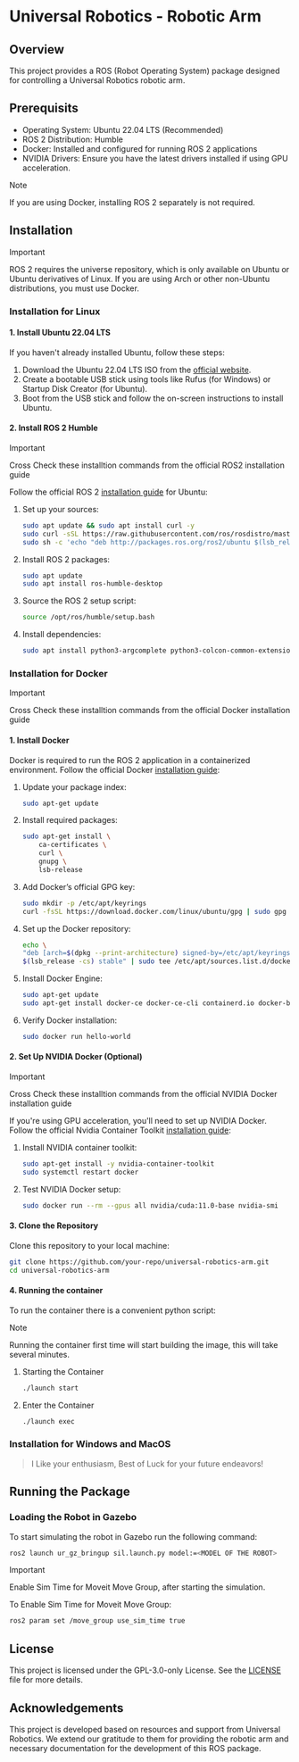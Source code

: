 
# Universal Robotics - Robotic Arm

## Overview
This project provides a ROS (Robot Operating System) package designed for controlling a Universal Robotics robotic arm.

## Prerequisits

- Operating System: Ubuntu 22.04 LTS (Recommended)
- ROS 2 Distribution: Humble
- Docker: Installed and configured for running ROS 2 applications
- NVIDIA Drivers: Ensure you have the latest drivers installed if using GPU acceleration.

> [!NOTE]  
> If you are using Docker, installing ROS 2 separately is not required.

## Installation
> [!IMPORTANT]  
> ROS 2 requires the universe repository, which is only available on Ubuntu or Ubuntu derivatives of Linux. If you are using Arch or other non-Ubuntu distributions, you must use Docker.

### Installation for Linux
#### 1. Install Ubuntu 22.04 LTS

If you haven't already installed Ubuntu, follow these steps:

1. Download the Ubuntu 22.04 LTS ISO from the [official website](https://ubuntu.com/).
2. Create a bootable USB stick using tools like Rufus (for Windows) or Startup Disk Creator (for Ubuntu).
3. Boot from the USB stick and follow the on-screen instructions to install Ubuntu.

#### 2. Install ROS 2 Humble 
> [!IMPORTANT]  
> Cross Check these installtion commands from the official ROS2 installation guide

Follow the official ROS 2 [installation guide](https://docs.ros.org/en/humble/Installation/Ubuntu-Install-Debians.html) for Ubuntu:

1. Set up your sources:
    ```bash
    sudo apt update && sudo apt install curl -y
    sudo curl -sSL https://raw.githubusercontent.com/ros/rosdistro/master/ros.asc | sudo apt-key add -
    sudo sh -c 'echo "deb http://packages.ros.org/ros2/ubuntu $(lsb_release -cs) main" > /etc/apt/sources.list.d/ros2-latest.list'
    ```

2. Install ROS 2 packages:
    ```bash
    sudo apt update
    sudo apt install ros-humble-desktop
    ```

3. Source the ROS 2 setup script:
    ```bash
    source /opt/ros/humble/setup.bash
    ```
4. Install dependencies:
    ```bash
    sudo apt install python3-argcomplete python3-colcon-common-extensions
    ```

### Installation for Docker
> [!IMPORTANT]  
> Cross Check these installtion commands from the official Docker installation guide
#### 1. Install Docker
Docker is required to run the ROS 2 application in a containerized environment. Follow the official Docker [installation guide](https://docs.docker.com/desktop/install/linux-install/):

1. Update your package index:
    ```bash
    sudo apt-get update
    ```

2. Install required packages:
    ```bash
    sudo apt-get install \
        ca-certificates \
        curl \
        gnupg \
        lsb-release
    ```
 3. Add Docker’s official GPG key:

    ```bash
    sudo mkdir -p /etc/apt/keyrings
    curl -fsSL https://download.docker.com/linux/ubuntu/gpg | sudo gpg --dearmor -o /etc/apt/keyrings/docker.gp
    ```

 4. Set up the Docker repository:

    ```bash
    echo \
    "deb [arch=$(dpkg --print-architecture) signed-by=/etc/apt/keyrings/docker.gpg] https://download.docker.com/linux/ubuntu \
    $(lsb_release -cs) stable" | sudo tee /etc/apt/sources.list.d/docker.list > /dev/null
    ```

5. Install Docker Engine:
    ```bash
    sudo apt-get update
    sudo apt-get install docker-ce docker-ce-cli containerd.io docker-buildx-plugin docker-compose-plugin
    ```

6. Verify Docker installation:
    ```bash
    sudo docker run hello-world
    ```

#### 2. Set Up NVIDIA Docker (Optional)
> [!IMPORTANT]  
> Cross Check these installtion commands from the official NVIDIA Docker installation guide

If you're using GPU acceleration, you'll need to set up NVIDIA Docker. Follow the official Nvidia Container Toolkit [installation guide](https://docs.nvidia.com/datacenter/cloud-native/container-toolkit/latest/install-guide.html):

1. Install NVIDIA container toolkit:
    ```bash
    sudo apt-get install -y nvidia-container-toolkit
    sudo systemctl restart docker
    ```

2. Test NVIDIA Docker setup:
    ```bash
    sudo docker run --rm --gpus all nvidia/cuda:11.0-base nvidia-smi
    ```

#### 3. Clone the Repository
Clone this repository to your local machine:
```bash
git clone https://github.com/your-repo/universal-robotics-arm.git
cd universal-robotics-arm
```

#### 4. Running the container
To run the container there is a convenient python script:

> [!NOTE]
> Running the container first time will start building the image, this will take several minutes.

1. Starting the Container
    ```bash
    ./launch start
    ```

2. Enter the Container
    ```bash
    ./launch exec
    ```
### Installation for Windows and MacOS
> I Like your enthusiasm, Best of Luck for your future endeavors!

## Running the Package

### Loading the Robot in Gazebo
To start simulating the robot in Gazebo run the following command:
```bash
ros2 launch ur_gz_bringup sil.launch.py model:=<MODEL OF THE ROBOT>
```
> [!IMPORTANT]  
> Enable Sim Time for Moveit Move Group, after starting the simulation.

To Enable Sim Time for Moveit Move Group:
```bash
ros2 param set /move_group use_sim_time true
```
## License 
This project is licensed under the GPL-3.0-only License. See the [LICENSE](LICENSE) file for more details.

## Acknowledgements
This project is developed based on resources and support from Universal Robotics. We extend our gratitude to them for providing the robotic arm and necessary documentation for the development of this ROS package.
